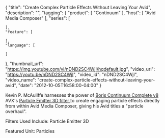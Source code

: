 {
  "title": "Create Complex Particle Effects Without Leaving Your Avid",
  "description": "",
  "tagging": {
    "product": [
      "Continuum"
    ],
    "host": [
      "Avid Media Composer"
    ],
    "series": [

    ],
    "feature": [

    ],
    "language": [

    ]
  },
  "thumbnail_url": "https://img.youtube.com/vi/nDND2SC4WjI/hqdefault.jpg",
  "video_url": "https://youtu.be/nDND2SC4WjI",
  "video_id": "nDND2SC4WjI",
  "video_name": "create-complex-particle-effects-without-leaving-your-avid",
  "date": "2012-10-05T16:58:00-04:00"
}

Kevin P. McAuliffe harnesses the power of [ Boris Continuum Complete v8 ](/products/continuum/) AVX's [ Particle Emitter 3D filter ](/products/continuum-units/particles/) to create engaging particle effects directly from within Avid Media Composer, giving his Avid titles a "particle overhaul".

Filters Used Include: Particle Emitter 3D

Featured Unit: Particles


